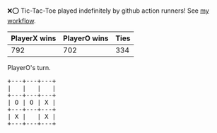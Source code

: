 :x::o: Tic-Tac-Toe played indefinitely by github action runners! See [my workflow](.github/workflows/play.yaml).

|PlayerX wins|PlayerO wins|Ties|
|-|-|-|
|792|702|334|

PlayerO's turn.

<pre>
+---+---+---+
|   |   |   |
+---+---+---+
| O | O | X |
+---+---+---+
| X |   | X |
+---+---+---+
</pre>